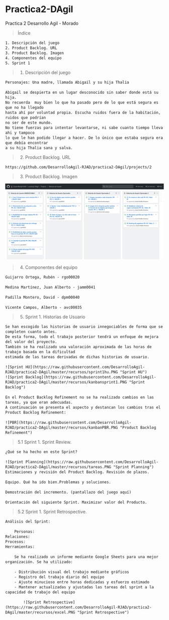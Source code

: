# Practica2-DAgil
Practica 2 Desarrollo Agil - Morado

  > Índice 

    1. Descripción del juego
    2. Product Backlog. URL
    3. Product Backlog. Imagen
    4. Componentes del equipo
    5. Sprint 1
	

> 1. Descripción del juego

    Personajes: Una madre, llamada Abigail y su hija Thalia
    
    Abigail se despierta en un lugar desconocido sin saber donde está su hija.
    No recuerda  muy bien lo que ha pasado pero de lo que está segura es que no ha llegado
    hasta ahí por voluntad propia. Escucha ruidos fuera de la habitación, ruidos que podrían 
    no ser de este mundo. 
    No tiene fuerzas para intentar levantarse, ni sabe cuanto tiempo lleva ahi y tampoco
    lo que le han podido llegar a hacer. De lo único que estaba segura era que debía encontrar
    a su hija Thalia sana y salva. 

> 2. Product Backlog. URL

    https://github.com/DesarrolloAgil-RJAD/practica2-DAgil/projects/2
    
> 3. Product Backlog. Imagen

![Product Backlog](https://raw.githubusercontent.com/DesarrolloAgil-RJAD/practica2-DAgil/master/recursos/Kanban_proyecto.PNG "Product Backlog") 

> 4. Componentes del equipo

    Guijarro Ortega, Rubén - rgo00020

    Medina Martínez, Juan Alberto - jamm0041

    Padilla Montero, David - dpm00040

    Vicente Campos, Alberto - avc00035

> 5. Sprint 1. Historias de Usuario
    
    Se han escogido las historias de usuario innegociables de forma que se completen cuanto antes.
    De esta forma, todo el trabajo posterior tendrá un enfoque de mejora del valor del proyecto.
    También se ha realizado una valoración aproximada de las horas de trabajo basada en la dificultad
    estimada de las tareas derivadas de dichas historias de usuario.

    ![Sprint HU](https://raw.githubusercontent.com/DesarrolloAgil-RJAD/practica2-DAgil/master/recursos/sprint1hu.PNG "Sprint HU")
    ![Sprint Backlog](https://raw.githubusercontent.com/DesarrolloAgil-RJAD/practica2-DAgil/master/recursos/kanbansprint1.PNG "Sprint Backlog")

    En el Product Backlog Refinement no se ha realizado cambios en las tareas, ya que eran adecuadas.
    A continuación se presenta el aspecto y destancan los cambios tras el Product Backlog Refinement:
    
    ![PBR](https://raw.githubusercontent.com/DesarrolloAgil-RJAD/practica2-DAgil/master/recursos/kanbanPBR.PNG "Product Backlog Refinement")
    
> 5.1 Sprint 1. Sprint Review.

    ¿Qué se ha hecho en este Sprint?
    
    ![Sprint Planning](https://raw.githubusercontent.com/DesarrolloAgil-RJAD/practica2-DAgil/master/recursos/tareas.PNG "Sprint Planning")
    Estimaciones y revisión del Product Backlog. Revisión de plazos.
    
    Equipo. Qué ha ido bien.Problemas y soluciones.
    
    Demostración del incremento. (pantallazo del juego aquí)
    
    Orientación del siguiente Sprint. Maximizar valor del Producto.
    
    
    
    
> 5.2 Sprint 1. Sprint Retrospective.

    Análisis del Sprint:
    
    	Personas:
	Relaciones:
	Procesos:
	Herramientas:
	
	    Se ha realizado un informe mediante Google Sheets para una mejor organización. Se ha utilizado:

		- Distribución visual del trabajo mediante gráficos
		- Registro del trabajo diario del equipo
		- Ajuste minucioso entre horas dedicadas y esfuerzo estimado
		- Mantener actualizadas y ajustadas las tareas del sprint a la capacidad de trabajo del equipo

    		![Sprint Retrospective](https://raw.githubusercontent.com/DesarrolloAgil-RJAD/practica2-DAgil/master/recursos/excel.PNG "Sprint Retrospective")
